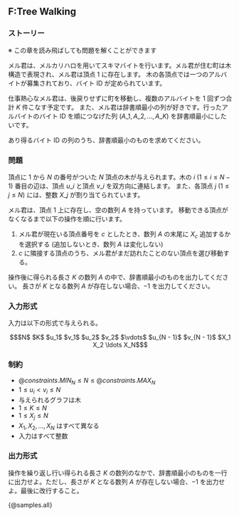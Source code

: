## F:Tree Walking

### ストーリー
※ この章を読み飛ばしても問題を解くことができます

メル君は、メルカリハロを用いてスキマバイトを行います。メル君が住む町は木構造で表現され、メル君は頂点 $1$ に存在します。
木の各頂点では一つのアルバイトが募集されており、バイト ID が定められています。

仕事熱心なメル君は、後戻りせずに町を移動し、複数のアルバイトを $1$ 回ずつ合計 $K$ 件こなす予定です。
また、メル君は辞書順最小の列が好きです。行ったアルバイトのバイト ID を順につなげた列 $(A\_1, A\_2, \ldots, A\_K)$ を辞書順最小にしたいです。

あり得るバイト ID の列のうち、辞書順最小のものを求めてください。

### 問題
頂点に $1$ から $N$ の番号がついた $N$ 頂点の木が与えられます。木の $i$ $(1 \leq i \leq N - 1)$ 番目の辺は、頂点 $u\_i$ と頂点 $v\_i$ を双方向に連結します。
また、各頂点 $j$ $(1 \leq j \leq N)$ には、整数 $X\_j$ が割り当てられています。

メル君は、頂点 $1$ 上に存在し、空の数列 $A$ を持っています。
移動できる頂点がなくなるまで以下の操作を順に行います。

1. メル君が現在いる頂点番号を $c$ としたとき、数列 $A$ の末尾に $X_{c}$ 追加するかを選択する (追加しないとき、数列 $A$ は変化しない)
2. $c$ に隣接する頂点のうち、メル君がまだ訪れたことのない頂点を選び移動する。

操作後に得られる長さ $K$ の数列 $A$ の中で、辞書順最小のものを出力してください。
長さが $K$ となる数列 $A$ が存在しない場合、$-1$ を出力してください。

### 入力形式
入力は以下の形式で与えられる。

``` math
$N$ $K$
$u_1$ $v_1$
$u_2$ $v_2$
$\vdots$
$u_{N - 1}$ $v_{N - 1}$
$X_1 X_2 \ldots X_N$
```

### 制約

- ${@constraints.MIN_N} \leq N \leq {@constraints.MAX_N}$
- $1 \leq u_i \lt v_i \leq N$
- 与えられるグラフは木
- $1 \leq K \leq N$
- $1 \leq X_j \leq N$
- $X_1, X_2, \ldots, X_N$ はすべて異なる
- 入力はすべて整数

### 出力形式
操作を繰り返し行い得られる長さ $K$ の数列のなかで、辞書順最小のものを一行に出力せよ。ただし、長さが $K$ となる数列 $A$ が存在しない場合、$-1$ を出力せよ。最後に改行すること。

{@samples.all}

